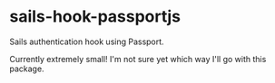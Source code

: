 # sails-hook-passportjs
Sails authentication hook using Passport.

Currently extremely small! I'm not sure yet which way I'll go with this package.